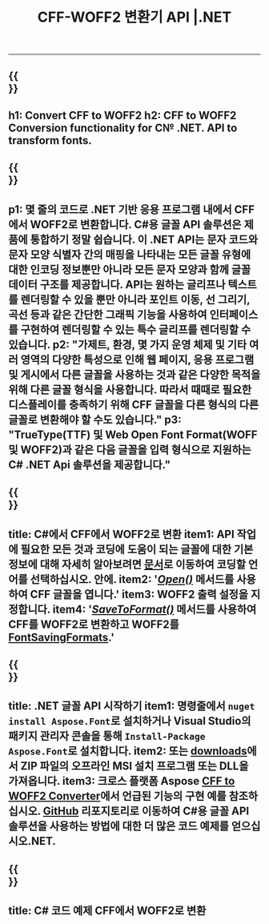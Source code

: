 ﻿---
translation: true
template: /_templates/conversion-child-net.md
title: CFF-WOFF2 변환기 API |.NET
description: Windows에서 .NET API를 사용하여 CFF를 WOFF2로 변환합니다. 이 기본 CFF에서 WOFF2 글꼴 변환 기능을 자체 솔루션에 통합하십시오.
keywords: cff에서 woff2 API로, cff2woff2 솔루션으로, cff에서 woff2 net으로
url: /net/conversion/cff-to-woff2/
family: font
platformtag: net
feature: conversion
otherformats: TTF WOFF
---

---
{{<section banner>}}
---
h1: Convert CFF to WOFF2
h2: CFF to WOFF2 Conversion functionality for C№ .NET. API to transform fonts.
---

{{<section overview>}}
---
p1: 몇 줄의 코드로 .NET 기반 응용 프로그램 내에서 CFF에서 WOFF2로 변환합니다. С#용 글꼴 API 솔루션은 제품에 통합하기 정말 쉽습니다. 이 .NET API는 문자 코드와 문자 모양 식별자 간의 매핑을 나타내는 모든 글꼴 유형에 대한 인코딩 정보뿐만 아니라 모든 문자 모양과 함께 글꼴 데이터 구조를 제공합니다. API는 원하는 글리프나 텍스트를 렌더링할 수 있을 뿐만 아니라 포인트 이동, 선 그리기, 곡선 등과 같은 간단한 그래픽 기능을 사용하여 인터페이스를 구현하여 렌더링할 수 있는 특수 글리프를 렌더링할 수 있습니다.
p2: "가제트, 환경, 몇 가지 운영 체제 및 기타 여러 영역의 다양한 특성으로 인해 웹 페이지, 응용 프로그램 및 게시에서 다른 글꼴을 사용하는 것과 같은 다양한 목적을 위해 다른 글꼴 형식을 사용합니다. 따라서 때때로 필요한 디스플레이를 충족하기 위해 CFF 글꼴을 다른 형식의 다른 글꼴로 변환해야 할 수도 있습니다."
p3: "TrueType(TTF) 및 Web Open Font Format(WOFF 및 WOFF2)과 같은 다음 글꼴을 입력 형식으로 지원하는 С# .NET Api 솔루션을 제공합니다."
---

{{<section feature1>}}
---
title: C#에서 CFF에서 WOFF2로 변환
item1: API 작업에 필요한 모든 것과 코딩에 도움이 되는 글꼴에 대한 기본 정보에 대해 자세히 알아보려면 [문서](https://docs.aspose.com/font/)로 이동하여 코딩할 언어를 선택하십시오. 안에.
item2: '[*Open()*](https://reference.aspose.com/font/net/aspose.font/font/methods/open/index) 메서드를 사용하여 CFF 글꼴을 엽니다.'
item3: WOFF2 출력 설정을 지정합니다.
item4: '[*SaveToFormat()*](https://reference.aspose.com/font/net/aspose.font/font/methods/savetoformat) 메서드를 사용하여 CFF를 WOFF2로 변환하고 WOFF2를 [FontSavingFormats](https://reference.aspose.com/font/net/aspose.font/fontsavingformats).'
---

{{<section feature2>}}
---
title: .NET 글꼴 API 시작하기
item1: 명령줄에서 ```nuget install Aspose.Font```로 설치하거나 Visual Studio의 패키지 관리자 콘솔을 통해 ```Install-Package Aspose.Font```로 설치합니다.
item2: 또는 [downloads](https://downloads.aspose.com/font/net)에서 ZIP 파일의 오프라인 MSI 설치 프로그램 또는 DLL을 가져옵니다.
item3: 크로스 플랫폼 Aspose [CFF to WOFF2 Converter](https://products.aspose.app/font/conversion/cff-to-woff2)에서 언급된 기능의 구현 예를 참조하십시오. [GitHub](https://github.com/aspose-font/Aspose.Font-Documentation/tree/master/net-examples) 리포지토리로 이동하여 C#용 글꼴 API 솔루션을 사용하는 방법에 대한 더 많은 코드 예제를 얻으십시오.NET.
---

{{<section codeexample>}}
---
title: C# 코드 예제 CFF에서 WOFF2로 변환
---